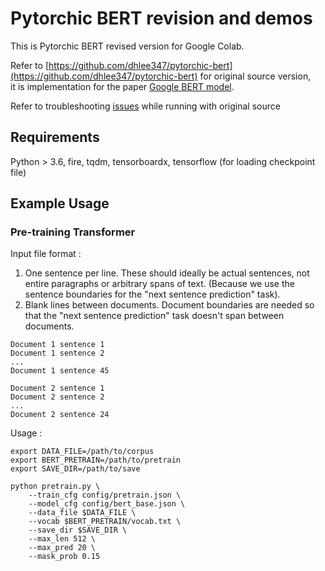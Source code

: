 
# Pytorchic BERT revision and demos
This is Pytorchic BERT revised version for Google Colab.

Refer to [https://github.com/dhlee347/pytorchic-bert](https://github.com/dhlee347/pytorchic-bert) for original source version,<br>
it is implementation for the paper [Google BERT model](https://arxiv.org/abs/1810.04805).

Refer to troubleshooting [issues](https://github.com/rightlit/pytorchic-bert-rev/issues) while running with original source 

## Requirements

Python > 3.6, fire, tqdm, tensorboardx,
tensorflow (for loading checkpoint file)


## Example Usage


### Pre-training Transformer
Input file format :
1. One sentence per line. These should ideally be actual sentences, not entire paragraphs or arbitrary spans of text. (Because we use the sentence boundaries for the "next sentence prediction" task).
2. Blank lines between documents. Document boundaries are needed so that the "next sentence prediction" task doesn't span between documents.
```
Document 1 sentence 1
Document 1 sentence 2
...
Document 1 sentence 45

Document 2 sentence 1
Document 2 sentence 2
...
Document 2 sentence 24
```
Usage :
```
export DATA_FILE=/path/to/corpus
export BERT_PRETRAIN=/path/to/pretrain
export SAVE_DIR=/path/to/save

python pretrain.py \
    --train_cfg config/pretrain.json \
    --model_cfg config/bert_base.json \
    --data_file $DATA_FILE \
    --vocab $BERT_PRETRAIN/vocab.txt \
    --save_dir $SAVE_DIR \
    --max_len 512 \
    --max_pred 20 \
    --mask_prob 0.15
